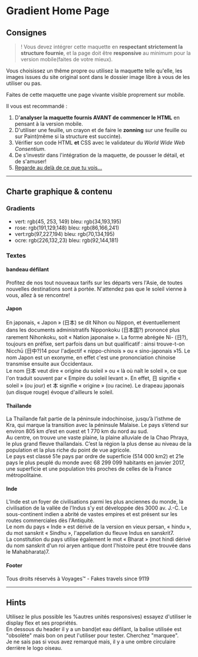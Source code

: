 # Gradient Home Page

## Consignes
>! Vous devez intégrer cette maquette en __respectant strictement la structure fournie__, et la page doit être __responsive__ au minimum pour la version mobile(faites de votre mieux).  

Vous choisissez un thême propre ou utilisez la maquette telle qu'elle, les images issues du site original sont dans le dossier image libre à vous de les utiliser ou pas.  

Faites de cette maquette une page vivante visible proprement sur mobile.  

Il vous est recommandé :
1. D'__analyser la maquette fournis AVANT de commencer le HTML__ en pensant à la version mobile.
2. D'utiliser une feuille, un crayon et de faire le __zonning__ sur une feuille ou sur Paint(même si la structure est succinte).
3. Vérifier son code HTML __et__ CSS avec le validateur du *World Wide Web Consentium*.
4. De s'investir dans l'intégration de la maquette, de pousser le détail, et de s'amuser!
5. [Regarde au delà de ce que tu vois...](https://www.dailymotion.com/video/x2fyeo)

-----------------------------
## Charte graphique & contenu

### Gradients
- vert: rgb(45, 253, 149) bleu: rgb(34,193,195)
- rose: rgb(191,129,148) bleu: rgb(86,166,241)
- vert:rgb(97,227,194) bleu:  rgb(70,134,195)
- ocre: rgb(226,132,23) bleu: rgb(92,144,181)

### Textes
#### bandeau défilant

Profitez de nos tout nouveaux tarifs sur les départs vers l'Asie, de toutes nouvelles destinations sont à portée. N'attendez pas que le soleil vienne à vous, allez à se rencontre!

#### Japon
En japonais, « Japon » (日本) se dit Nihon ou Nippon, et éventuellement dans les documents administratifs Nipponkoku (日本国?) prononcé plus rarement Nihonkoku, soit « Nation japonaise ». La forme abrégée Ni- (日?), toujours en préfixe, sert parfois dans un but qualificatif : ainsi trouve-t-on Nicchū (日中?)14 pour l'adjectif « nippo-chinois » ou « sino-japonais »15. Le nom Japon est un exonyme, en effet c'est une prononciation chinoise transmise ensuite aux Occidentaux.  
Le nom 日本 veut dire « origine du soleil » ou « là où naît le soleil », ce que l'on traduit souvent par « Empire du soleil levant ». En effet, 日 signifie « soleil » (ou jour) et 本 signifie « origine » (ou racine). Le drapeau japonais (un disque rouge) évoque d'ailleurs le soleil. 

#### Thaïlande
La Thaïlande fait partie de la péninsule indochinoise, jusqu’à l’isthme de Kra, qui marque la transition avec la péninsule Malaise. Le pays s’étend sur environ 805 km d’est en ouest et 1 770 km du nord au sud.  
Au centre, on trouve une vaste plaine, la plaine alluviale de la Chao Phraya, le plus grand fleuve thaïlandais. C’est la région la plus dense au niveau de la population et la plus riche du point de vue agricole.  
Le pays est classé 51e pays par ordre de superficie (514 000 km2) et 21e pays le plus peuplé du monde avec 68 299 099 habitants en janvier 2017, une superficie et une population très proches de celles de la France métropolitaine.

#### Inde
L'Inde est un foyer de civilisations parmi les plus anciennes du monde, la civilisation de la vallée de l'Indus s'y est développée dès 3000 av. J.-C. Le sous-continent indien a abrité de vastes empires et est présent sur les routes commerciales dès l'Antiquité.  
Le nom du pays « Inde » est dérivé de la version en vieux persan, « hindu », du mot sanskrit « Sindhu », l'appellation du fleuve Indus en sanskrit7.  
La constitution du pays utilise également le mot « Bharat » (mot hindi dérivé du nom sanskrit d'un roi aryen antique dont l'histoire peut être trouvée dans le Mahabharata)7.
#### Footer
Tous droits réservés à Voyages™ - Fakes travels since 9119

-----------------------------
## Hints
Utilisez le plus possible les %autres unités responsives) essayez d'utiliser le display flex et ses propriétés.  
En dessous du header il y a un band(et eau défilant, la balise utilisée est "obsolète" mais bon on peut l'utiliser pour tester. Cherchez "marquee".   
Je ne sais pas si vous avez remarqué mais, il y a une ombre circulaire derrière le logo oiseau.  

